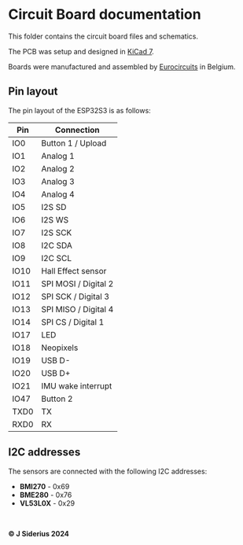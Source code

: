 # Circuit Board documentation

This folder contains the circuit board files and schematics.

The PCB was setup and designed in [KiCad 7](https://www.kicad.org/).

Boards were manufactured and assembled by [Eurocircuits](https://www.eurocircuits.com/) in Belgium.

## Pin layout

The pin layout of the ESP32S3 is as follows:

| Pin | Connection |
|---|---|
| IO0 | Button 1 / Upload |
| IO1 | Analog 1 |
| IO2 | Analog 2 |
| IO3 | Analog 3 |
| IO4 | Analog 4 |
| IO5 | I2S SD |
| IO6 | I2S WS |
| IO7 | I2S SCK|
| IO8 | I2C SDA |
| IO9 | I2C SCL |
| IO10 | Hall Effect sensor |
| IO11 | SPI MOSI / Digital 2 |
| IO12 | SPI SCK / Digital 3 |
| IO13 | SPI MISO / Digital 4 |
| IO14 | SPI CS / Digital 1 |
| IO17 | LED |
| IO18 | Neopixels |
| IO19 | USB D- |
| IO20 | USB D+ |
| IO21 | IMU wake interrupt |
| IO47 | Button 2 |
| TXD0 | TX |
| RXD0 | RX |

## I2C addresses

The sensors are connected with the following I2C addresses:

- **BMI270** - 0x69
- **BME280** - 0x76
- **VL53L0X** - 0x29

<br>

**&copy; J Siderius 2024**

